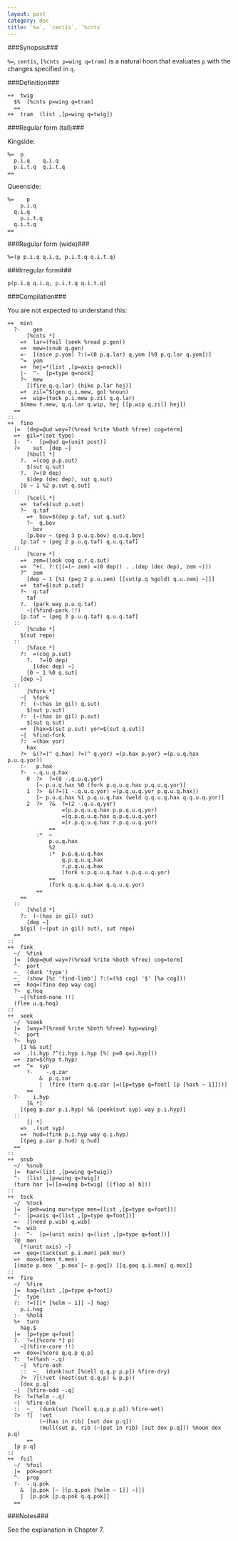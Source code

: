 ```yaml
---
layout: post
category: doc
title: `%=`, `centis`, `%cnts`
---
```


###Synopsis###

`%=`, `centis`, `[%cnts p=wing q=tram]` is a natural hoon that
evaluates `p` with the changes specified in `q`.

###Definition###

    ++  twig  
      $%  [%cnts p=wing q=tram]
      ==
    ++  tram  (list ,[p=wing q=twig]) 

###Regular form (tall)###

Kingside:

    %=  p
      p.i.q    q.i.q
      p.i.t.q  q.i.t.q
    ==

Queenside:

    %=    p
        p.i.q    
      q.i.q
        p.i.t.q  
      q.i.t.q
    ==

###Regular form (wide)###

    %=(p p.i.q q.i.q, p.i.t.q q.i.t.q)

###Irregular form###

    p(p.i.q q.i.q, p.i.t.q q.i.t.q)

###Compilation###
   
You are not expected to understand this:

    ++  mint
      ?-    gen
          [%cnts *]  
        =+  lar=(foil (seek %read p.gen))
        =+  mew=(snub q.gen)
        =-  [(nice p.yom) ?:(=(0 p.q.lar) q.yom [%9 p.q.lar q.yom])]
        ^=  yom
        =+  hej=*(list ,[p=axis q=nock])
        |-  ^-  [p=type q=nock]
        ?~  mew
          [(fire q.q.lar) (hike p.lar hej)]
        =+  zil=^$(gen q.i.mew, gol %noun)
        =+  wip=(tock p.i.mew p.zil q.q.lar)
        $(mew t.mew, q.q.lar q.wip, hej [[p.wip q.zil] hej])
      ==
    ::
    ++  fino
      |=  [dep=@ud way=?(%read %rite %both %free) cog=term]
      =+  gil=*(set type)
      |-  ^-  [p=@ud q=(unit post)]
      ?+    sut  [dep ~]
          [%bull *]
        ?.  =(cog p.p.sut)
          $(sut q.sut)
        ?.  ?=(0 dep)
          $(dep (dec dep), sut q.sut)
        [0 ~ 1 %2 p.sut q.sut]
      ::
          [%cell *]
        =+  taf=$(sut p.sut)
        ?~  q.taf
          =+  bov=$(dep p.taf, sut q.sut)
          ?~  q.bov
            bov
          [p.bov ~ (peg 3 p.u.q.bov) q.u.q.bov]
        [p.taf ~ (peg 2 p.u.q.taf) q.u.q.taf]
      ::
          [%core *]
        =+  zem=(look cog q.r.q.sut)
        =>  ^+(. ?:(|(=(~ zem) =(0 dep)) . .(dep (dec dep), zem ~)))
        ?^  zem
          [dep ~ 1 [%1 (peg 2 p.u.zem) [[sut(p.q %gold) q.u.zem] ~]]]
        =+  taf=$(sut p.sut)
        ?~  q.taf
          taf
        ?.  (park way p.u.q.taf)
          ~|(%find-park !!)
        [p.taf ~ (peg 3 p.u.q.taf) q.u.q.taf]
      ::
          [%cube *]
        $(sut repo)
      ::
          [%face *]
        ?:  =(cog p.sut)
          ?.  ?=(0 dep)
            [(dec dep) ~]
          [0 ~ 1 %0 q.sut]
        [dep ~]
      ::
          [%fork *]
        ~|  %fork
        ?:  (~(has in gil) q.sut)
          $(sut p.sut)
        ?:  (~(has in gil) p.sut)
          $(sut q.sut)
        =+  [hax=$(sut p.sut) yor=$(sut q.sut)]
        ~|  %find-fork
        ?:  =(hax yor)
          hax
        ?>  &(?=(^ q.hax) ?=(^ q.yor) =(p.hax p.yor) =(p.u.q.hax p.u.q.yor))
        :-   p.hax
        ?-  -.q.u.q.hax
          0  ?>  ?=(0 -.q.u.q.yor)
             [~ p.u.q.hax %0 (fork p.q.u.q.hax p.q.u.q.yor)]
          1  ?>  &(?=(1 -.q.u.q.yor) =(p.q.u.q.yor p.q.u.q.hax))
             [~ p.u.q.hax %1 p.q.u.q.hax (weld q.q.u.q.hax q.q.u.q.yor)]
          2  ?>  ?&  ?=(2 -.q.u.q.yor) 
                     =(p.p.q.u.q.hax p.p.q.u.q.yor)
                     =(q.p.q.u.q.hax q.p.q.u.q.yor)
                     =(r.p.q.u.q.hax r.p.q.u.q.yor)
                 ==
             :*  ~
                 p.u.q.hax
                 %2
                 :*  p.p.q.u.q.hax 
                     q.p.q.u.q.hax 
                     r.p.q.u.q.hax 
                     (fork s.p.q.u.q.hax s.p.q.u.q.yor)
                 ==
                 (fork q.q.u.q.hax q.q.u.q.yor)
             ==
        ==
      ::
          [%hold *]
        ?:  (~(has in gil) sut)
          [dep ~]
        $(gil (~(put in gil) sut), sut repo)
      ==
    ::
    ++  fink
      ~/  %fink
      |=  [dep=@ud way=?(%read %rite %both %free) cog=term]
      ^-  port
      ~_  (dunk 'type')
      ~_  (show [%c 'find-limb'] ?:(=(%$ cog) '$' [%a cog]))
      =+  hoq=(fino dep way cog)
      ?~  q.hoq
        ~|(%find-none !!)
      (flee u.q.hoq)
    ::
    ++  seek
      ~/  %seek
      |=  [way=?(%read %rite %both %free) hyp=wing]
      ^-  port
      ?~  hyp
        [1 %& sut]
      =>  .(i.hyp ?^(i.hyp i.hyp [%| p=0 q=i.hyp]))
      =+  zar=$(hyp t.hyp)
      =+  ^=  syp
          ?-    -.q.zar
              &  p.q.zar
              |  (fire (turn q.q.zar |=([p=type q=foot] [p [%ash ~ 1]])))
          ==
      ?-    i.hyp
          [& *]
        [(peg p.zar p.i.hyp) %& (peek(sut syp) way p.i.hyp)]
      ::
          [| *]
        =>  .(sut syp)
        =+  hud=(fink p.i.hyp way q.i.hyp)
        [(peg p.zar p.hud) q.hud]
      ==
    ::
    ++  snub
      ~/  %snub
      |=  har=(list ,[p=wing q=twig])
      ^-  (list ,[p=wing q=twig])
      (turn har |=([a=wing b=twig] [(flop a) b]))
    ::
    ++  tock
      ~/  %tock
      |=  [peh=wing mur=type men=(list ,[p=type q=foot])]
      ^-  [p=axis q=(list ,[p=type q=foot])]
      =-  [(need p.wib) q.wib]
      ^=  wib
      |-  ^-  [p=(unit axis) q=(list ,[p=type q=foot])]
      ?@  men
        [*(unit axis) ~]
      =+  geq=(tack(sut p.i.men) peh mur)
      =+  mox=$(men t.men)
      [(mate p.mox `_p.mox`[~ p.geq]) [[q.geq q.i.men] q.mox]]
    ::
    ++  fire
      ~/  %fire
      |=  hag=(list ,[p=type q=foot])
      ^-  type
      ?:  ?=([[* [%elm ~ 1]] ~] hag)
        p.i.hag
      :-  %hold
      %+  turn
        hag.$
      |=  [p=type q=foot]
      ?.  ?=([%core *] p)
        ~|(%fire-core !!)
      =+  dox=[%core q.q.p q.p]
      ?:  ?=(%ash -.q)
        ~|  %fire-ash
        ::  ~_  (dunk(sut [%cell q.q.p p.p]) %fire-dry)
        ?>  ?|(!vet (nest(sut q.q.p) & p.p))
        [dox p.q]
      ~|  [%fire-odd -.q]
      ?>  ?=(%elm -.q)
      ~|  %fire-elm
      ::  ~_  (dunk(sut [%cell q.q.p p.p]) %fire-wet)
      ?>  ?|  !vet
              (~(has in rib) [sut dox p.q])
              (mull(sut p, rib (~(put in rib) [sut dox p.q])) %noun dox p.q)
          ==
      [p p.q]
    ::
    ++  foil
      ~/  %foil
      |=  pok=port
      ^-  prop
      ?-  -.q.pok
        &  [p.pok [~ [[p.q.pok [%elm ~ 1]] ~]]]
        |  [p.pok [p.q.pok q.q.pok]]
      ==

###Notes###

See the explanation in Chapter 7.



